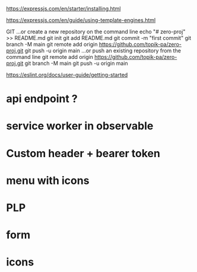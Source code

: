 https://expressjs.com/en/starter/installing.html

https://expressjs.com/en/guide/using-template-engines.html


GIT
…or create a new repository on the command line
echo "# zero-proj" >> README.md
git init
git add README.md
git commit -m "first commit"
git branch -M main
git remote add origin https://github.com/topik-pa/zero-proj.git
git push -u origin main
…or push an existing repository from the command line
git remote add origin https://github.com/topik-pa/zero-proj.git
git branch -M main
git push -u origin main


https://eslint.org/docs/user-guide/getting-started



# api endpoint ?
# service worker in observable
# Custom header + bearer token
# menu with icons
# PLP
# form
# icons




